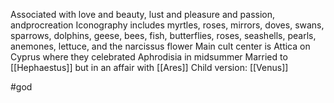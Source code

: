 Associated with love and beauty, lust and pleasure and passion, andprocreation
Iconography includes myrtles, roses, mirrors, doves, swans, sparrows, dolphins, geese, bees, fish, butterflies, roses, seashells, pearls, anemones, lettuce, and the narcissus flower
Main cult center is Attica on Cyprus where they celebrated Aphrodisia in midsummer
Married to [[Hephaestus]] but in an affair with [[Ares]]
Child version: [[Venus]]

#god
